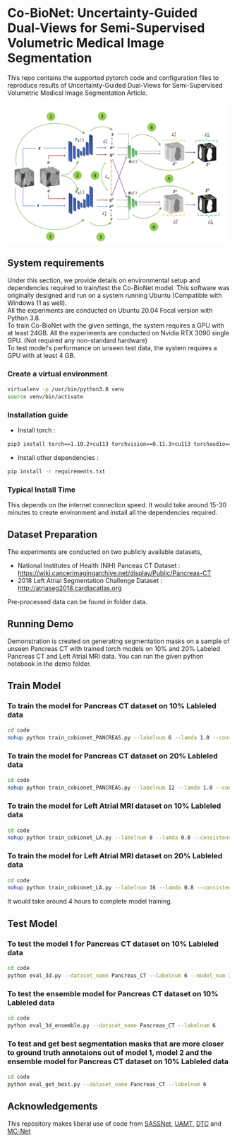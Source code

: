 # Co-BioNet: Uncertainty-Guided Dual-Views for Semi-Supervised Volumetric  Medical Image Segmentation
This repo contains the supported pytorch code and configuration files to reproduce results of Uncertainty-Guided Dual-Views for Semi-Supervised Volumetric Medical Image Segmentation Article.

![Proposed Architecture](img/co_bionet_architecture.png?raw=true)

## System requirements
Under this section, we provide details on environmental setup and dependencies required to train/test the Co-BioNet model.
This software was originally designed and run on a system running Ubuntu (Compatible with Windows 11 as well).
<br>
All the experiments are conducted on Ubuntu 20.04 Focal version with Python 3.8.
<br>
To train Co-BioNet with the given settings, the system requires a GPU with at least 24GB. All the experiments are conducted on Nvidia RTX 3090 single GPU.
(Not required any non-standard hardware)
<br>
To test model's performance on unseen test data, the system requires a GPU with at least 4 GB.

### Create a virtual environment

```bash 
virtualenv -p /usr/bin/python3.8 venv
source venv/bin/activate
```

### Installation guide 

- Install torch : 
```bash
pip3 install torch==1.10.2+cu113 torchvision==0.11.3+cu113 torchaudio==0.10.2+cu113 -f https://download.pytorch.org/whl/cu113/torch_stable.html
```
- Install other dependencies :
```bash 
pip install -r requirements.txt
```

### Typical Install Time 
This depends on the internet connection speed. It would take around 15-30 minutes to create environment and install all the dependencies required.


## Dataset Preparation
The experiments are conducted on two publicly available datasets,
- National Institutes of Health (NIH) Panceas CT Dataset : https://wiki.cancerimagingarchive.net/display/Public/Pancreas-CT
- 2018 Left Atrial Segmentation Challenge Dataset : http://atriaseg2018.cardiacatlas.org

Pre-processed data can be found in folder data.

## Running Demo
Demonstration is created on generating segmentation masks on a sample of unseen Pancreas CT with trained torch models on 10% and 20% Labeled Pancreas CT and Left Atrial MRI data. You can run the given python notebook in the demo folder.

## Train Model
### To train the model for Pancreas CT dataset on 10% Lableled data
```bash
cd code
nohup python train_cobionet_PANCREAS.py --labelnum 6 --lamda 1.0 --consistency 1.0 --mu 0.01 --t_m 0.2 --max_iteration 15000 &> pa_10_perc.out &
```

### To train the model for Pancreas CT dataset on 20% Lableled data
```bash
cd code
nohup python train_cobionet_PANCREAS.py --labelnum 12 --lamda 1.0 --consistency 1.0 --mu 0.01 --t_m 0.2 --max_iteration 15000 &> pa_20_perc.out &
```

### To train the model for Left Atrial MRI dataset on 10% Lableled data
```bash
cd code
nohup python train_cobionet_LA.py --labelnum 8 --lamda 0.8 --consistency 1.0 --mu 0.01 --t_m 0.3 --max_iteration 15000 &> la_10_perc.out &
```

### To train the model for Left Atrial MRI dataset on 20% Lableled data
```bash
cd code
nohup python train_cobionet_LA.py --labelnum 16 --lamda 0.8 --consistency 1.0 --mu 0.01 --t_m 0.3 --max_iteration 15000 &> la_20_perc.out &
```

It would take around 4 hours to complete model training.

## Test Model

### To test the model 1 for Pancreas CT dataset on 10% Lableled data
```bash
cd code
python eval_3d.py --dataset_name Pancreas_CT --labelnum 6 --model_num 1
```

### To test the ensemble model for Pancreas CT dataset on 10% Lableled data
```bash
cd code
python eval_3d_ensemble.py --dataset_name Pancreas_CT --labelnum 6
```

### To test and get best segmentation masks that are more closer to ground truth annotaions out of model 1, model 2 and the ensemble model for Pancreas CT dataset on 10% Lableled data
```bash
cd code
python eval_get_best.py --dataset_name Pancreas_CT --labelnum 6
```

## Acknowledgements

This repository makes liberal use of code from [SASSNet](https://github.com/kleinzcy/SASSnet), [UAMT](https://github.com/yulequan/UA-MT), [DTC](https://github.com/HiLab-git/DTC) and [MC-Net](https://github.com/ycwu1997/MC-Net/)


